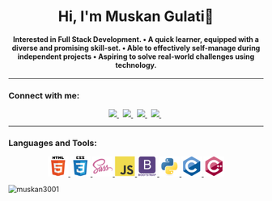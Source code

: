 <h1 align="center">Hi, I'm Muskan Gulati👋</h1>

<h4 align="center">Interested in Full Stack Development.
• A quick learner, equipped with a diverse and promising skill-set.
• Able to effectively self-manage during independent projects
• Aspiring to solve real-world challenges using technology.</h4>
<hr>
<h3 align="left">Connect with me:</h3>

<p align="center">
<a href="https://www.instagram.com/muskan._.gulati/" rel="nofollow">
    <img src="https://camo.githubusercontent.com/15de05815ac1eacce5ad522291d8fc1e7bc86b2aeb4e90b063a023044efe2a91/68747470733a2f2f696d672e69636f6e73382e636f6d2f666c75656e742f34382f3030303030302f696e7374616772616d2d6e65772e706e67" width="3.5%" data-canonical-src="https://img.icons8.com/fluent/48/000000/instagram-new.png" style="max-width:100%;">
  </a><span>&nbsp;</span>
  <a href="https://www.linkedin.com/in/muskan-gulati30/" rel="nofollow">
   <img src="https://camo.githubusercontent.com/9354d286708efe5450394771240324309cd530a93524c988d92296fa01b4bd7e/68747470733a2f2f696d672e69636f6e73382e636f6d2f636f6c6f722f34382f3030303030302f6c696e6b6564696e2e706e67" width="3.5%" data-canonical-src="https://img.icons8.com/color/48/000000/linkedin.png" style="max-width:100%;">
    </a><span>&nbsp;</span>
     <a href="https://github.com/muskan3001">
    <img src="https://camo.githubusercontent.com/edace24477b83fec7ceeed28766bed49d1e437525e96e7570ace005e7c8a9432/68747470733a2f2f696d672e69636f6e73382e636f6d2f666c75656e742f34382f3030303030302f6769746875622e706e67" width="3.5%" data-canonical-src="https://img.icons8.com/fluent/48/000000/github.png" style="max-width:100%;">
  </a><span>&nbsp;</span>
  <a href="mailto:mail.muskan.gulati3029@gmail.com">
    <img src="https://camo.githubusercontent.com/3519e704bfa3608c44bb981d63331e5163bd0a3bf0ab5fbfbda3a51ada1586a2/68747470733a2f2f696d672e69636f6e73382e636f6d2f666c75656e742f34382f3030303030302f676d61696c2e706e67" width="3.5%" data-canonical-src="https://img.icons8.com/fluent/48/000000/gmail.png" style="max-width:100%;">
  </a><span>&nbsp;</span>
  <hr>

</p>
<h3 align="left">Languages and Tools:</h3>
<p align="center"> 
<a href="https://www.w3.org/html/" target="_blank"> <img src="https://raw.githubusercontent.com/devicons/devicon/master/icons/html5/html5-original-wordmark.svg" alt="html5" width="40" height="40"/> </a> 
<a href="https://www.w3schools.com/css/" target="_blank"> <img src="https://raw.githubusercontent.com/devicons/devicon/master/icons/css3/css3-original-wordmark.svg" alt="css3" width="40" height="40"/> </a> 
<a href="https://sass-lang.com" target="_blank"> <img src="https://raw.githubusercontent.com/devicons/devicon/master/icons/sass/sass-original.svg" alt="sass" width="40" height="40"/> </a>
<a href="https://developer.mozilla.org/en-US/docs/Web/JavaScript" target="_blank"> <img src="https://raw.githubusercontent.com/devicons/devicon/master/icons/javascript/javascript-original.svg" alt="javascript" width="40" height="40"/> </a> 
<a href="https://getbootstrap.com" target="_blank"> <img src="https://raw.githubusercontent.com/devicons/devicon/master/icons/bootstrap/bootstrap-plain-wordmark.svg" alt="bootstrap" width="40" height="40"/> </a> 
<a href="https://www.python.org" target="_blank"> <img src="https://raw.githubusercontent.com/devicons/devicon/master/icons/python/python-original.svg" alt="python" width="40" height="40"/> </a> 
<a href="https://www.cprogramming.com/" target="_blank"> <img src="https://raw.githubusercontent.com/devicons/devicon/master/icons/c/c-original.svg" alt="c" width="40" height="40"/> </a> 
<a href="https://www.w3schools.com/cpp/" target="_blank"> <img src="https://raw.githubusercontent.com/devicons/devicon/master/icons/cplusplus/cplusplus-original.svg" alt="cplusplus" width="40" height="40"/> </a> 

</p>


<p align="left"> <img src="https://komarev.com/ghpvc/?username=muskan3001&label=Profile%20views&color=0e75b6&style=flat" alt="muskan3001" /> </p>
